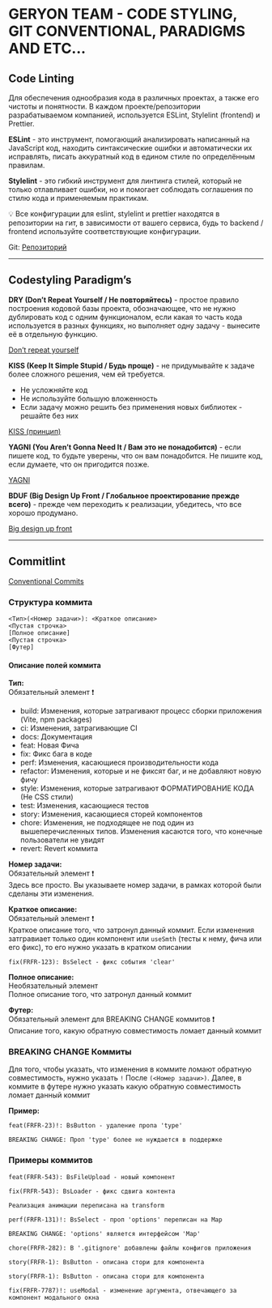 # GERYON TEAM - CODE STYLING, GIT CONVENTIONAL, PARADIGMS AND ETC...

## Code Linting

Для обеспечения однообразия кода в различных проектах, а также его чистоты и понятности. В каждом проекте/репозитории разрабатываемом компанией, используется ESLint, Stylelint (frontend) и Prettier.

**ESLint** - это инструмент, помогающий анализировать написанный на JavaScript код, находить синтаксические ошибки и автоматически их исправлять, писать аккуратный код в едином стиле по определённым правилам.

**Stylelint** - это гибкий инструмент для линтинга стилей, который не только отлавливает ошибки, но и помогает соблюдать соглашения по стилю кода и применяемым практикам.

<aside>
  
💡 Все конфигурации для eslint, stylelint и prettier находятся в репозитории на гит, в зависимости от вашего сервиса, будь то backend / frontend используйте соответствующие конфигурации.

Git: [Репозиторий](https://github.com/GERYON-TEAM/codestyling-configs)

</aside>

---

## Codestyling Paradigm’s

**DRY (Don’t Repeat Yourself / Не повторяйтесь)** - простое правило построения кодовой базы проекта, обозначающее, что не нужно дублировать код с одним функционалом, если какая то часть кода используется в разных функциях, но выполняет одну задачу - вынесите её в отдельную функцию.

[Don’t repeat yourself](https://ru.wikipedia.org/wiki/Don’t_repeat_yourself)

**KISS (Keep It Simple Stupid / Будь проще)** - не придумывайте к задаче более сложного решения, чем ей требуется.

- Не усложняйте код
- Не используйте большую вложенность
- Если задачу можно решить без применения новых библиотек - решайте без них

[KISS (принцип)](https://ru.wikipedia.org/wiki/KISS_(принцип))

**YAGNI (You Aren’t Gonna Need It / Вам это не понадобится)** - если пишете код, то будьте уверены, что он вам понадобится. Не пишите код, если думаете, что он пригодится позже.

[YAGNI](https://ru.wikipedia.org/wiki/YAGNI)

**BDUF (Big Design Up Front / Глобальное проектирование прежде всего)** - прежде чем переходить к реализации, убедитесь, что все хорошо продумано.

[Big design up front](https://en.wikipedia.org/wiki/Big_design_up_front)

---

## Commitlint

[Conventional Commits](https://www.conventionalcommits.org/en/v1.0.0/#summary)

### Структура коммита

```text
<Тип>(<Номер задачи>): <Краткое описание>
<Пустая строчка>
[Полное описание]
<Пустая строчка>
[Футер]
```
#### Описание полей коммита

**Тип:**  
Обязательный элемент :exclamation:
* build: Изменения, которые затрагивают процесс сборки приложения (Vite, npm packages)
* ci: Изменения, затрагивающие CI
* docs: Документация
* feat: Новая Фича
* fix: Фикс бага в коде
* perf: Изменения, касающиеся производительности кода
* refactor: Изменения, которые и не фиксят баг, и не добавляют новую фичу
* style: Изменения, которые затрагивают ФОРМАТИРОВАНИЕ КОДА (Не CSS стили)
* test: Изменения, касающиеся тестов
* story: Изменения, касающиеся сторей компонентов
* chore: Изменения, не подходящее не под один из вышеперечисленных типов. Изменения касаются того, что конечные пользователи не увидят
* revert: Revert коммита

**Номер задачи:**  
Обязательный элемент :exclamation:  
Здесь все просто. Вы указываете номер задачи, в рамках которой были сделаны эти изменения.

**Краткое описание:**  
Обязательный элемент :exclamation:  
Краткое описание того, что затронул данный коммит. Если изменения затгравиает только один компонент или `useSmth` (тесты к нему, фича или его фикс), то его нужно указать в кратком описании

```text 
fix(FRFR-123): BsSelect - фикс события 'clear' 
```

**Полное описание:**  
Необязательный элемент  
Полное описание того, что затронул данный коммит

**Футер:**  
Обязательный элемент для BREAKING CHANGE коммитов :exclamation:  
Описание того, какую обратную совместимость ломает данный коммит

### BREAKING CHANGE Коммиты
Для того, чтобы указать, что изменения в коммите ломают обратную совместимость, нужно указать `!` После `(<Номер задачи>)`. Далее, в коммите в футере нужно указать какую обратную совместимость ломает данный коммит

**Пример:**
```text 
feat(FRFR-23)!: BsButton - удаление пропа 'type'

BREAKING CHANGE: Проп 'type' более не нуждается в поддержке
```

### Примеры коммитов

```text
feat(FRFR-543): BsFileUpload - новый компонент
```
```text
fix(FRFR-543): BsLoader - фикс сдвига контента

Реализация анимации переписана на transform
```
```text
perf(FRFR-131)!: BsSelect - проп 'options' переписан на Map

BREAKING CHANGE: 'options' является интерфейсом 'Map'
```
```text
chore(FRFR-282): В '.gitignore' добавлены файлы конфигов приложения
```
```text
story(FRFR-1): BsButton - описана стори для компонента
```
```text
story(FRFR-1): BsButton - описана стори для компонента
```
```text
fix(FRFR-7787)!: useModal - изменение аргумента, отвечающего за компонент модального окна
